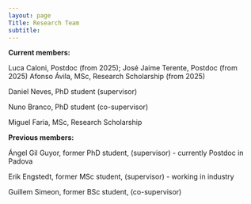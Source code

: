 ```yaml
---
layout: page
Title: Research Team
subtitle:
---
```


**Current members:**

Luca Caloni, Postdoc (from 2025);
José Jaime Terente, Postdoc (from 2025)
Afonso Ávila, MSc, Research Scholarship (from 2025)

Daniel Neves, PhD student (supervisor)

Nuno Branco, PhD student (co-supervisor)

Miguel Faria, MSc, Research Scholarship


**Previous members:**

Ángel Gil Guyor, former PhD student, (supervisor) - currently Postdoc in Padova

Erik Engstedt, former MSc student, (supervisor) - working in industry

Guillem Simeon, former BSc student, (co-supervisor)



